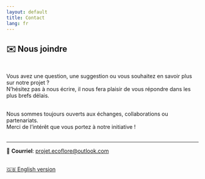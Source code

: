 ```yaml
---
layout: default
title: Contact
lang: fr
---
```

## ✉️ Nous joindre<br><br>

Vous avez une question, une suggestion ou vous souhaitez en savoir plus sur notre projet ?<br>
N’hésitez pas à nous écrire, il nous fera plaisir de vous répondre dans les plus brefs délais.<br><br>

Nous sommes toujours ouverts aux échanges, collaborations ou partenariats.<br>
Merci de l’intérêt que vous portez à notre initiative !<br><br>

---

📧 **Courriel**:  [projet.ecoflore@outlook.com](mailto:projet.ecoflore@outlook.com)<br><br>

[🇬🇧 English version](/en/contact.html)

<!--
---
layout: default
title: Contact
---
## 🌱 Projet Ecoflore
---

## ✉️ Nous joindre<br><br>

Vous avez une question, une suggestion ou vous souhaitez en savoir plus sur notre projet ?<br>
N’hésitez pas à nous écrire, il nous fera plaisir de vous répondre dans les plus brefs délais.<br><br>

Nous sommes toujours ouverts aux échanges, collaborations ou partenariats.<br>
Merci de l’intérêt que vous portez à notre initiative !<br><br>

---

## ✉️ Contact Us<br><br>

Do you have a question, a suggestion, or want to know more about our project?<br>
Feel free to reach out — we’ll be happy to get back to you as soon as possible.<br><br>

We’re always open to discussions, collaborations, or sponsorship opportunities.<br>
Thank you for your interest in our initiative!<br><br>

---

📧 **Courriel/Email**:  [jerson.angel.ecoflore@outlook.com](mailto:jerson.angel.ecoflore@outlook.com)<br>

-->
